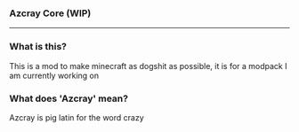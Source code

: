 ### Azcray Core (WIP)

<hr>

### What is this?

This is a mod to make minecraft as dogshit as possible, it is for a modpack I am currently working on

### What does 'Azcray' mean?

Azcray is pig latin for the word crazy